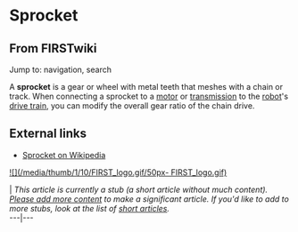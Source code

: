 # Sprocket

## From FIRSTwiki

Jump to: navigation, search

A **sprocket** is a gear or wheel with metal teeth that meshes with a chain or track. When connecting a sprocket to a [motor](Motor "Motor") or [transmission](Transmission "Transmission") to the [robot](Robot "Robot")'s [drive train](Drive_train "Drive train"), you can modify the overall gear ratio of the chain drive.

## External links

- [Sprocket on Wikipedia](http://en.wikipedia.org/wiki/Sprocket "http://en.wikipedia.org/wiki/Sprocket")

[![](/media/thumb/1/10/FIRST_logo.gif/50px-
FIRST_logo.gif)](Image:FIRST_logo.gif)

| _This article is currently a stub (a short article without much content). [Please add more content](http://www.firstwiki.net/index.php?title=Sprocket&action=edit "http://www.firstwiki.net/index.php?title=Sprocket&action=edit") to make a significant article. If you'd like to add to more stubs, look at the list of [short articles](Special:Shortpages "Special:Shortpages")._<br>
---|---
